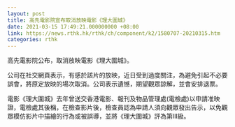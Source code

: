 ```yaml
---
layout: post
title: 高先電影院宣布取消放映電影《理大圍城》
date: 2021-03-15 17:49:21.000000000 +08:00
link: https://news.rthk.hk/rthk/ch/component/k2/1580707-20210315.htm
categories: rthk
---
```


高先電影院公布，取消放映電影《理大圍城》。

公司在社交網頁表示，有感於該片的放映，近日受到過度關注，為避免引起不必要誤會，將原定放映的場次取消。公司表示遺憾，期望觀眾諒解，並會安排退票。

電影《理大圍城》去年曾送交香港電影、報刊及物品管理處(電檢處)以申請准映證，電檢處其後稱，在檢查影片後，檢查員認為申請人須向觀眾發出告示，以免觀眾模仿影片中描繪的行為或被誤導，並將《理大圍城》評為第III級。
